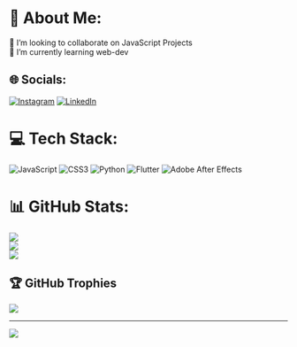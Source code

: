 # 👀 About Me:
👯 I’m looking to collaborate on JavaScript Projects<br>🌱 I’m currently learning web-dev


## 🌐 Socials:
[![Instagram](https://img.shields.io/badge/Instagram-%23E4405F.svg?logo=Instagram&logoColor=white)](https://instagram.com/tf.nayan) [![LinkedIn](https://img.shields.io/badge/LinkedIn-%230077B5.svg?logo=linkedin&logoColor=white)](https://linkedin.com/in/nayan-mk-65a016229) 

# 💻 Tech Stack:
![JavaScript](https://img.shields.io/badge/javascript-%23323330.svg?style=for-the-badge&logo=javascript&logoColor=%23F7DF1E) ![CSS3](https://img.shields.io/badge/css3-%231572B6.svg?style=for-the-badge&logo=css3&logoColor=white) ![Python](https://img.shields.io/badge/python-3670A0?style=for-the-badge&logo=python&logoColor=ffdd54) ![Flutter](https://img.shields.io/badge/Flutter-%2302569B.svg?style=for-the-badge&logo=Flutter&logoColor=white) ![Adobe After Effects](https://img.shields.io/badge/Adobe%20After%20Effects-9999FF.svg?style=for-the-badge&logo=Adobe%20After%20Effects&logoColor=white)
# 📊 GitHub Stats:
![](https://github-readme-stats.vercel.app/api?username=threesquaree&theme=dark&hide_border=false&include_all_commits=true&count_private=true)<br/>
![](https://github-readme-streak-stats.herokuapp.com/?user=threesquaree&theme=dark&hide_border=false)<br/>
![](https://github-readme-stats.vercel.app/api/top-langs/?username=threesquaree&theme=dark&hide_border=false&include_all_commits=true&count_private=true&layout=compact)

## 🏆 GitHub Trophies
![](https://github-profile-trophy.vercel.app/?username=threesquaree&theme=tokyonight&no-frame=false&no-bg=true&margin-w=4)

---
[![](https://visitcount.itsvg.in/api?id=threesquaree&icon=0&color=0)](https://visitcount.itsvg.in)

<!-- Proudly created with GPRM ( https://gprm.itsvg.in ) -->
